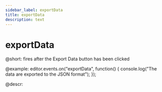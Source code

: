 ```yaml
---
sidebar_label: exportData
title: exportData
description: text
---
```


# exportData

@short:
fires after the Export Data button has been clicked

@example:
editor.events.on("exportData", function() {
    console.log("The data are exported to the JSON format");
});

@descr: